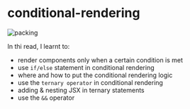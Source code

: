 # conditional-rendering

![packing](https://user-images.githubusercontent.com/85868026/198036313-d1282190-25ee-4130-9688-52c55e144c75.png)

In thi read, I learnt to: 
- render components only when a certain condition is met
- use `if/else` statement in  conditional rendering
- where and how to put the conditional rendering logic
- use the `ternary operator` in conditional rendering
- adding & nesting JSX in ternary statements
- use the `&&` operator
